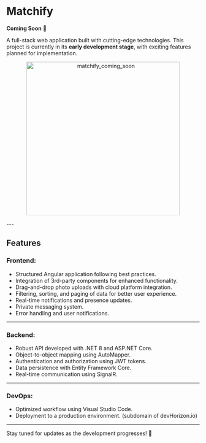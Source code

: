 # Matchify
**Coming Soon** 🚧

A full-stack web application built with cutting-edge technologies. This project is currently in its **early development stage**, with exciting features planned for implementation.

<p align="center">
  <img src="https://github.com/user-attachments/assets/8363600f-a877-48be-9a95-8cd7a0a696f1" alt="matchify_coming_soon" width="400"/>
</p>
---

## Features

### Frontend:
- Structured Angular application following best practices.
- Integration of 3rd-party components for enhanced functionality.
- Drag-and-drop photo uploads with cloud platform integration.
- Filtering, sorting, and paging of data for better user experience.
- Real-time notifications and presence updates.
- Private messaging system.
- Error handling and user notifications.

---

### Backend:
- Robust API developed with .NET 8 and ASP.NET Core.
- Object-to-object mapping using AutoMapper.
- Authentication and authorization using JWT tokens.
- Data persistence with Entity Framework Core.
- Real-time communication using SignalR.

---

### DevOps:
- Optimized workflow using Visual Studio Code.
- Deployment to a production environment. (subdomain of devHorizon.io)

---

Stay tuned for updates as the development progresses! 🚀
